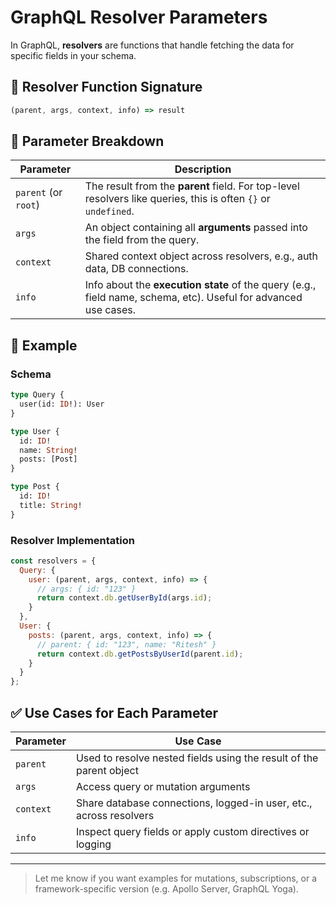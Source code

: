 
# GraphQL Resolver Parameters

In GraphQL, **resolvers** are functions that handle fetching the data for specific fields in your schema.

## 🔹 Resolver Function Signature

```ts
(parent, args, context, info) => result
```

## 📌 Parameter Breakdown

| Parameter | Description |
|----------|-------------|
| `parent` (or `root`) | The result from the **parent** field. For top-level resolvers like queries, this is often `{}` or `undefined`. |
| `args` | An object containing all **arguments** passed into the field from the query. |
| `context` | Shared context object across resolvers, e.g., auth data, DB connections. |
| `info` | Info about the **execution state** of the query (e.g., field name, schema, etc). Useful for advanced use cases. |

## 🧠 Example

### Schema
```graphql
type Query {
  user(id: ID!): User
}

type User {
  id: ID!
  name: String!
  posts: [Post]
}

type Post {
  id: ID!
  title: String!
}
```

### Resolver Implementation
```js
const resolvers = {
  Query: {
    user: (parent, args, context, info) => {
      // args: { id: "123" }
      return context.db.getUserById(args.id);
    }
  },
  User: {
    posts: (parent, args, context, info) => {
      // parent: { id: "123", name: "Ritesh" }
      return context.db.getPostsByUserId(parent.id);
    }
  }
};
```

## ✅ Use Cases for Each Parameter

| Parameter | Use Case |
|----------|----------|
| `parent` | Used to resolve nested fields using the result of the parent object |
| `args` | Access query or mutation arguments |
| `context` | Share database connections, logged-in user, etc., across resolvers |
| `info` | Inspect query fields or apply custom directives or logging |

---

> Let me know if you want examples for mutations, subscriptions, or a framework-specific version (e.g. Apollo Server, GraphQL Yoga).
